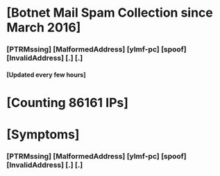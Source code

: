 # [Botnet Mail Spam Collection since March 2016]
### [PTRMssing] [MalformedAddress] [ylmf-pc] [spoof] [InvalidAddress] [.] [.]
#### [Updated every few hours]

# [Counting 86161 IPs]

# [Symptoms] 
###   [PTRMssing] [MalformedAddress] [ylmf-pc] [spoof] [InvalidAddress] [.] [.]
